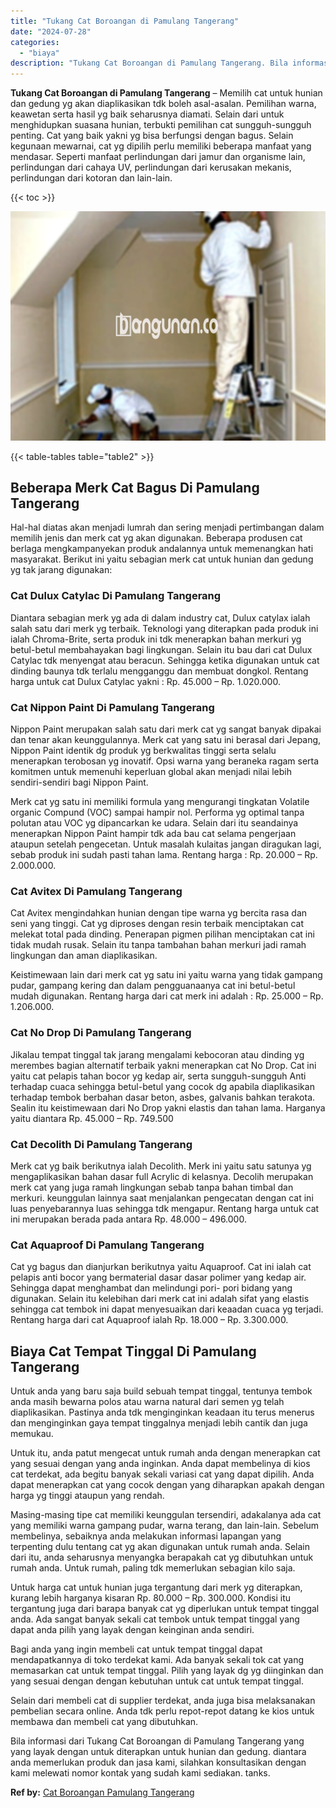 ```yaml
---
title: "Tukang Cat Boroangan di Pamulang Tangerang"
date: "2024-07-28"
categories: 
  - "biaya"
description: "Tukang Cat Boroangan di Pamulang Tangerang. Bila informasi dari Tukang Cat Boroangan di Pamulang Tangerang yang yang layak dengan untuk diterapkan untuk huni..."
---
```


**Tukang Cat Boroangan di Pamulang Tangerang** – Memilih cat untuk hunian dan gedung yg akan diaplikasikan tdk boleh asal-asalan. Pemilihan warna, keawetan serta hasil yg baik seharusnya diamati. Selain dari untuk menghidupkan suasana hunian, terbukti pemilihan cat sungguh-sungguh penting. Cat yang baik yakni yg bisa berfungsi dengan bagus. Selain kegunaan mewarnai, cat yg dipilih perlu memiliki beberapa manfaat yang mendasar. Seperti manfaat perlindungan dari jamur dan organisme lain, perlindungan dari cahaya UV, perlindungan dari kerusakan mekanis, perlindungan dari kotoran dan lain-lain.

{{< toc >}}

![Tukang Cat Boroangan di Pamulang Tangerang](/images/jasa-cat-murah29.png)

{{< table-tables table="table2" >}}

## Beberapa Merk Cat Bagus Di Pamulang Tangerang

Hal-hal diatas akan menjadi lumrah dan sering menjadi pertimbangan dalam memilih jenis dan merk cat yg akan digunakan. Beberapa produsen cat berlaga mengkampanyekan produk andalannya untuk memenangkan hati masyarakat. Berikut ini yaitu sebagian merk cat untuk hunian dan gedung yg tak jarang digunakan:

### Cat Dulux Catylac Di Pamulang Tangerang

Diantara sebagian merk yg ada di dalam industry cat, Dulux catylax ialah salah satu dari merk yg terbaik. Teknologi yang diterapkan pada produk ini ialah Chroma-Brite, serta produk ini tdk menerapkan bahan merkuri yg betul-betul membahayakan bagi lingkungan. Selain itu bau dari cat Dulux Catylac tdk menyengat atau beracun. Sehingga ketika digunakan untuk cat dinding baunya tdk terlalu mengganggu dan membuat dongkol. Rentang harga untuk cat Dulux Catylac yakni : Rp. 45.000 – Rp. 1.020.000.

### Cat Nippon Paint Di Pamulang Tangerang

Nippon Paint merupakan salah satu dari merk cat yg sangat banyak dipakai dan tenar akan keunggulannya. Merk cat yang satu ini berasal dari Jepang, Nippon Paint identik dg produk yg berkwalitas tinggi serta selalu menerapkan terobosan yg inovatif. Opsi warna yang beraneka ragam serta komitmen untuk memenuhi keperluan global akan menjadi nilai lebih sendiri-sendiri bagi Nippon Paint.

Merk cat yg satu ini memiliki formula yang mengurangi tingkatan Volatile organic Compund (VOC) sampai hampir nol. Performa yg optimal tanpa polutan atau VOC yg dipancarkan ke udara. Selain dari itu seandainya menerapkan Nippon Paint hampir tdk ada bau cat selama pengerjaan ataupun setelah pengecetan. Untuk masalah kulaitas jangan diragukan lagi, sebab produk ini sudah pasti tahan lama. Rentang harga : Rp. 20.000 – Rp. 2.000.000.

### Cat Avitex Di Pamulang Tangerang

Cat Avitex mengindahkan hunian dengan tipe warna yg bercita rasa dan seni yang tinggi. Cat yg diproses dengan resin terbaik menciptakan cat melekat total pada dinding. Penerapan pigmen pilihan menciptakan cat ini tidak mudah rusak. Selain itu tanpa tambahan bahan merkuri jadi ramah lingkungan dan aman diaplikasikan.

Keistimewaan lain dari merk cat yg satu ini yaitu warna yang tidak gampang pudar, gampang kering dan dalam pengguanaanya cat ini betul-betul mudah digunakan. Rentang harga dari cat merk ini adalah : Rp. 25.000 – Rp. 1.206.000.

### Cat No Drop Di Pamulang Tangerang

Jikalau tempat tinggal tak jarang mengalami kebocoran atau dinding yg merembes bagian alternatif terbaik yakni menerapkan cat No Drop. Cat ini yaitu cat pelapis tahan bocor yg kedap air, serta sungguh-sungguh Anti terhadap cuaca sehingga betul-betul yang cocok dg apabila diaplikasikan terhadap tembok berbahan dasar beton, asbes, galvanis bahkan terakota. Sealin itu keistimewaan dari No Drop yakni elastis dan tahan lama. Harganya yaitu diantara Rp. 45.000 – Rp. 749.500

### Cat Decolith Di Pamulang Tangerang

Merk cat yg baik berikutnya ialah Decolith. Merk ini yaitu satu satunya yg mengaplikasikan bahan dasar full Acrylic di kelasnya. Decolih merupakan merk cat yang juga ramah lingkungan sebab tanpa bahan timbal dan merkuri. keunggulan lainnya saat menjalankan pengecatan dengan cat ini luas penyebarannya luas sehingga tdk mengapur. Rentang harga untuk cat ini merupakan berada pada antara Rp. 48.000 – 496.000.

### Cat Aquaproof Di Pamulang Tangerang

Cat yg bagus dan dianjurkan berikutnya yaitu Aquaproof. Cat ini ialah cat pelapis anti bocor yang bermaterial dasar dasar polimer yang kedap air. Sehingga dapat menghambat dan melindungi pori- pori bidang yang digunakan. Selain itu kelebihan dari merk cat ini adalah sifat yang elastis sehingga cat tembok ini dapat menyesuaikan dari keaadan cuaca yg terjadi. Rentang harga dari cat Aquaproof ialah Rp. 18.000 – Rp. 3.300.000.

## Biaya Cat Tempat Tinggal Di Pamulang Tangerang

Untuk anda yang baru saja build sebuah tempat tinggal, tentunya tembok anda masih bewarna polos atau warna natural dari semen yg telah diaplikasikan. Pastinya anda tdk menginginkan keadaan itu terus menerus dan menginginkan gaya tempat tinggalnya menjadi lebih cantik dan juga memukau.

Untuk itu, anda patut mengecat untuk rumah anda dengan menerapkan cat yang sesuai dengan yang anda inginkan. Anda dapat membelinya di kios cat terdekat, ada begitu banyak sekali variasi cat yang dapat dipilih. Anda dapat menerapkan cat yang cocok dengan yang diharapkan apakah dengan harga yg tinggi ataupun yang rendah.

Masing-masing tipe cat memiliki keunggulan tersendiri, adakalanya ada cat yang memiliki warna gampang pudar, warna terang, dan lain-lain. Sebelum membelinya, sebaiknya anda melakukan informasi lapangan yang terpenting dulu tentang cat yg akan digunakan untuk rumah anda. Selain dari itu, anda seharusnya menyangka berapakah cat yg dibutuhkan untuk rumah anda. Untuk rumah, paling tdk memerlukan sebagian kilo saja.

Untuk harga cat untuk hunian juga tergantung dari merk yg diterapkan, kurang lebih harganya kisaran Rp. 80.000 – Rp. 300.000. Kondisi itu tergantung juga dari barapa banyak cat yg diperlukan untuk tempat tinggal anda. Ada sangat banyak sekali cat tembok untuk tempat tinggal yang dapat anda pilih yang layak dengan keinginan anda sendiri.

Bagi anda yang ingin membeli cat untuk tempat tinggal dapat mendapatkannya di toko terdekat kami. Ada banyak sekali tok cat yang memasarkan cat untuk tempat tinggal. Pilih yang layak dg yg diinginkan dan yang sesuai dengan dengan kebutuhan untuk cat untuk tempat tinggal.

Selain dari membeli cat di supplier terdekat, anda juga bisa melaksanakan pembelian secara online. Anda tdk perlu repot-repot datang ke kios untuk membawa dan membeli cat yang dibutuhkan.

Bila informasi dari Tukang Cat Boroangan di Pamulang Tangerang yang yang layak dengan untuk diterapkan untuk hunian dan gedung. diantara anda memerlukan produk dan jasa kami, silahkan konsultasikan dengan kami melewati nomor kontak yang sudah kami sediakan. tanks.

**Ref by:** [Cat Boroangan Pamulang Tangerang](https://id.wikipedia.org/wiki/Cat)
